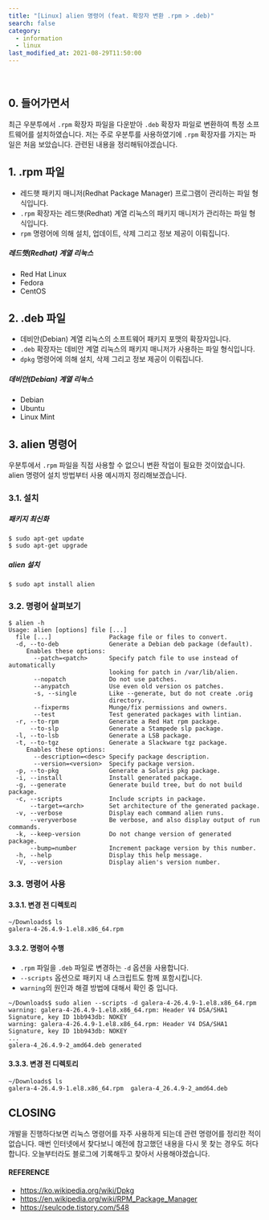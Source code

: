 ```yaml
---
title: "[Linux] alien 명령어 (feat. 확장자 변환 .rpm > .deb)"
search: false
category:
  - information
  - linux
last_modified_at: 2021-08-29T11:50:00
---
```


<br>

## 0. 들어가면서

최근 우분투에서 `.rpm` 확장자 파일을 다운받아 `.deb` 확장자 파일로 변환하여 특정 소프트웨어를 설치하였습니다. 
저는 주로 우분투를 사용하였기에 `.rpm` 확장자를 가지는 파일은 처음 보았습니다. 
관련된 내용을 정리해둬야겠습니다. 

## 1. .rpm 파일 
- 레드햇 패키지 매니저(Redhat Package Manager) 프로그램이 관리하는 파일 형식입니다.
- `.rpm` 확장자는 레드햇(Redhat) 계열 리눅스의 패키지 매니저가 관리하는 파일 형식입니다.
- `rpm` 명령어에 의해 설치, 업데이트, 삭제 그리고 정보 제공이 이뤄집니다.

##### 레드햇(Redhat) 계열 리눅스
- Red Hat Linux
- Fedora
- CentOS

## 2. .deb 파일
- 데비안(Debian) 계열 리눅스의 소프트웨어 패키지 포맷의 확장자입니다.
- `.deb` 확장자는 데비안 계열 리눅스의 패키지 매니저가 사용하는 파일 형식입니다. 
- `dpkg` 명령어에 의해 설치, 삭제 그리고 정보 제공이 이뤄집니다.

##### 데비안(Debian) 계열 리눅스
- Debian
- Ubuntu
- Linux Mint

## 3. alien 명령어
우분투에서 `.rpm` 파일을 직접 사용할 수 없으니 변환 작업이 필요한 것이었습니다. 
alien 명령어 설치 방법부터 사용 예시까지 정리해보겠습니다.  

### 3.1. 설치

##### 패키지 최신화
```
$ sudo apt-get update
$ sudo apt-get upgrade
```

##### alien 설치
```
$ sudo apt install alien
```

### 3.2. 명령어 살펴보기

```
$ alien -h
Usage: alien [options] file [...]
  file [...]                Package file or files to convert.
  -d, --to-deb              Generate a Debian deb package (default).
     Enables these options:
       --patch=<patch>      Specify patch file to use instead of automatically
                            looking for patch in /var/lib/alien.
       --nopatch	        Do not use patches.
       --anypatch           Use even old version os patches.
       -s, --single         Like --generate, but do not create .orig
                            directory.
       --fixperms           Munge/fix permissions and owners.
       --test               Test generated packages with lintian.
  -r, --to-rpm              Generate a Red Hat rpm package.
      --to-slp              Generate a Stampede slp package.
  -l, --to-lsb              Generate a LSB package.
  -t, --to-tgz              Generate a Slackware tgz package.
     Enables these options:
       --description=<desc> Specify package description.
       --version=<version>  Specify package version.
  -p, --to-pkg              Generate a Solaris pkg package.
  -i, --install             Install generated package.
  -g, --generate            Generate build tree, but do not build package.
  -c, --scripts             Include scripts in package.
      --target=<arch>       Set architecture of the generated package.
  -v, --verbose             Display each command alien runs.
      --veryverbose         Be verbose, and also display output of run commands.
  -k, --keep-version        Do not change version of generated package.
      --bump=number         Increment package version by this number.
  -h, --help                Display this help message.
  -V, --version		        Display alien's version number.
```

### 3.3. 명령어 사용

#### 3.3.1. 변경 전 디렉토리
```
~/Downloads$ ls
galera-4-26.4.9-1.el8.x86_64.rpm
```

#### 3.3.2. 명령어 수행
- `.rpm` 파일을 `.deb` 파일로 변경하는 `-d` 옵션을 사용합니다.
- `--scripts` 옵션으로 패키지 내 스크립트도 함께 포함시킵니다.
- `warning`의 원인과 해결 방법에 대해서 확인 중 입니다.

```
~/Downloads$ sudo alien --scripts -d galera-4-26.4.9-1.el8.x86_64.rpm 
warning: galera-4-26.4.9-1.el8.x86_64.rpm: Header V4 DSA/SHA1 Signature, key ID 1bb943db: NOKEY
warning: galera-4-26.4.9-1.el8.x86_64.rpm: Header V4 DSA/SHA1 Signature, key ID 1bb943db: NOKEY
...
galera-4_26.4.9-2_amd64.deb generated
```

#### 3.3.3. 변경 전 디렉토리
```
~/Downloads$ ls
galera-4-26.4.9-1.el8.x86_64.rpm  galera-4_26.4.9-2_amd64.deb
```

## CLOSING
개발을 진행하다보면 리눅스 명령어를 자주 사용하게 되는데 관련 명령어를 정리한 적이 없습니다. 
매번 인터넷에서 찾다보니 예전에 참고했던 내용을 다시 못 찾는 경우도 허다합니다. 
오늘부터라도 블로그에 기록해두고 찾아서 사용해야겠습니다. 

#### REFERENCE
- <https://ko.wikipedia.org/wiki/Dpkg>
- <https://en.wikipedia.org/wiki/RPM_Package_Manager>
- <https://seulcode.tistory.com/548>